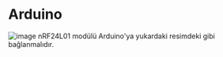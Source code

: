 # Arduino
![image](https://user-images.githubusercontent.com/121308382/209449054-35850a43-7815-4567-9b4b-c5288597f316.png)
nRF24L01 modülü Arduino'ya yukardaki resimdeki gibi bağlanmalıdır.

